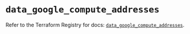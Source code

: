 # `data_google_compute_addresses`

Refer to the Terraform Registry for docs: [`data_google_compute_addresses`](https://registry.terraform.io/providers/hashicorp/google/6.18.0/docs/data-sources/compute_addresses).
